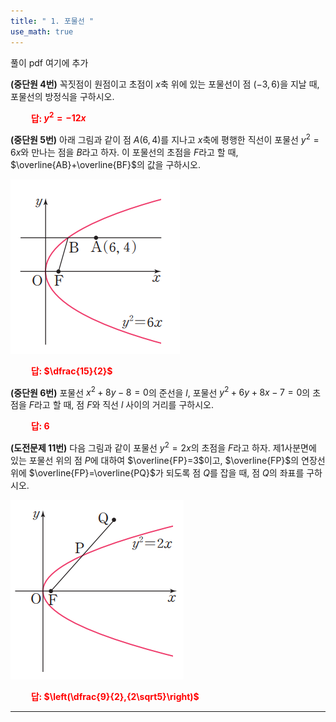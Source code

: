 ```yaml
---
title: " 1. 포물선 "
use_math: true
---
```


풀이 pdf 여기에 추가

**(중단원 4번)** 꼭짓점이 원점이고 초점이 $x$축 위에 있는 포물선이 점 $(-3, 6)$을 지날 때, 포물선의 방정식을 구하시오.

**<span style="color: red;">$\qquad$답: $y^2=-12x$</span>**

**(중단원 5번)** 아래 그림과 같이 점 $A(6, 4)$를 지나고 $x$축에 평행한 직선이 포물선 $y^2=6x$와 만나는 점을 $B$라고 하자. 이 포물선의 초점을 $F$라고 할 때, $\overline{AB}+\overline{BF}$의 값을 구하시오.

<img src="/assets/Pasted image 20240305221615.png"/>

**<span style="color: red;">$\qquad$답: $\dfrac{15}{2}$</span>**

**(중단원 6번)** 포물선 $x^2+8y-8=0$의 준선을 $l$, 포물선 $y^2+6y+8x-7=0$의 초점을 $F$라고 할 때, 점 $F$와 직선 $l$ 사이의 거리를 구하시오.

**<span style="color: red;">$\qquad$답: $6$</span>**

**(도전문제 11번)** 다음 그림과 같이 포물선 $y^2=2x$의 초점을 $F$라고 하자. 제1사분면에 있는 포물선 위의 점 $P$에 대하여 $\overline{FP}=3$이고, $\overline{FP}$의 연장선 위에 $\overline{FP}=\overline{PQ}$가 되도록 점 $Q$를 잡을 때, 점 $Q$의 좌표를 구하시오.

<img src="/assets/Pasted image 20240305221712.png"/>

**<span style="color: red;">$\qquad$답: $\left(\dfrac{9}{2},{2\sqrt5}\right)$</span>**








***
